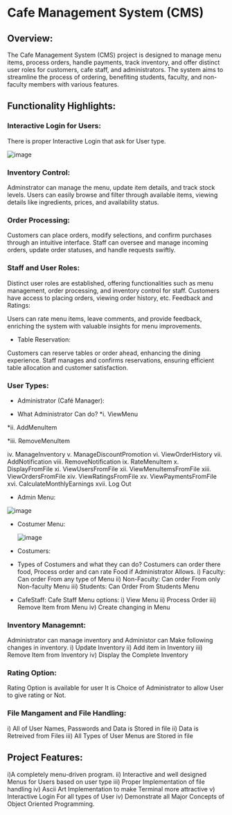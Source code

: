 # Cafe Management System (CMS)
## Overview:
 The Cafe Management System (CMS) project is designed to manage menu items, process orders, handle payments, track inventory, and offer distinct user roles for customers, cafe staff, and administrators. The system aims to streamline the process of ordering, benefiting students, faculty, and non-faculty members with various features.

 

## Functionality Highlights:

### Interactive Login for Users:
There is proper Interactive Login that ask for User type.

![image](https://github.com/Gamer997/Cafe-Managment-System-C-OOP/assets/98121819/39cba182-42d4-48b5-bf56-52c715e7c95c)


### Inventory Control:

Adminstrator can manage the menu, update item details, and track stock levels.
Users can easily browse and filter through available items, viewing details like ingredients, prices, and availability status.

### Order Processing:

Customers can place orders, modify selections, and confirm purchases through an intuitive interface.
Staff can oversee and manage incoming orders, update order statuses, and handle requests swiftly.

### Staff and User Roles:

Distinct user roles are established, offering functionalities such as menu management, order processing, and inventory control for staff.
Customers have access to placing orders, viewing order history, etc.
Feedback and Ratings:

Users can rate menu items, leave comments, and provide feedback, enriching the system with valuable insights for menu improvements.
* Table Reservation:

Customers can reserve tables or order ahead, enhancing the dining experience.
Staff manages and confirms reservations, ensuring efficient table allocation and customer satisfaction.

### User Types:
* Administrator (Café Manager):




* What Administrator Can do?
*i. ViewMenu

*ii. AddMenuItem

*iii. RemoveMenuItem

  iv.  ManageInventory 
   v.  ManageDiscountPromotion 
  vi.  ViewOrderHistory
 vii. AddNotification
viii. RemoveNotification
  ix.  RateMenuItem
  x. DisplayFromFile
xi. ViewUsersFromFile
xii.  ViewMenuItemsFromFile
xiii.  ViewOrdersFromFile
xiv.  ViewRatingsFromFile
xv. ViewPaymentsFromFile
xvi. CalculateMonthlyEarnings
xvii. Log Out

* Admin Menu:

  
![image](https://github.com/Gamer997/Cafe-Managment-System-C-OOP/assets/98121819/c193feac-5314-4003-ad50-10b8620f5bb7)



* Costumer Menu:


  ![image](https://github.com/Gamer997/Cafe-Managment-System-C-OOP/assets/98121819/d479922d-0b87-406a-afff-b656165ebb79)

* Costumers: 
* Types of Costumers and what they can do?
  Costumers can order there food, Process order and can rate Food if Administrator Allows.
  i) Faculty: Can order From any type of Menu
  ii) Non-Faculty: Can order From only Non-faculty Menu
  iii) Students: Can Order From Students Menu
  
* CafeStaff:
Cafe Staff Menu options:
i) View Menu
ii) Process Order
iii) Remove Item from Menu
iv) Create changing in Menu

### Inventory Managemnt: 
Administrator can manage inventory and Administor can Make following changes in inventory. 
i) Update Inventory
ii) Add item in Inventory
iii) Remove Item from Inventory 
iv) Display the Complete Inventory 



### Rating Option:
Rating Option is available for user It is Choice of Administrator to allow User to give rating or Not.

### File Mangament and File Handling:
i) All of User Names, Passwords and Data is Stored in file
ii) Data is Retreived from Files
iii) All Types of User Menus are Stored in file 


## Project Features:
i)A completely menu-driven program.
ii) Interactive and well designed Menus for Users based on user type
iii) Proper Implementation of file handling
iv) Ascii Art Implementation to make Terminal more attractive
v) Interactive Login For all types of User
iv) Demonstrate all Major Concepts of Object Oriented Programming. 
